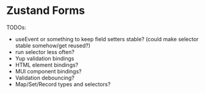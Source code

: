 # Zustand Forms

TODOs:

- useEvent or something to keep field setters stable? (could make selector stable somehow/get reused?)
- run selector less often?
- Yup validation bindings
- HTML element bindings?
- MUI component bindings?
- Validation debouncing?
- Map/Set/Record types and selectors?
